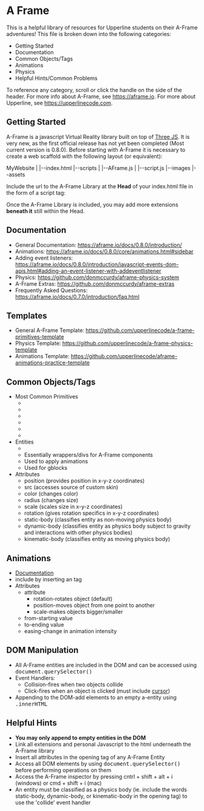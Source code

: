 # A Frame

This is a helpful library of resources for Upperline students on their A-Frame adventures! This file is broken down into the following categories:

* Getting Started
* Documentation
* Common Objects/Tags
* Animations
* Physics
* Helpful Hints/Common Problems

To reference any category, scroll or click the handle on the side of the header. For more info about A-Frame, see <https://aframe.io>.
For more about Upperline, see <https://upperlinecode.com>.

## Getting Started

A-Frame is a javascript Virtual Reality library built on top of [Three JS](https://threejs.org). It is very new, as the first official
release has not yet been completed (Most current version is 0.8.0). Before starting with A-Frame it is necessary to create a web scaffold
with the following layout (or equivalent):

MyWebsite
|
|--index.html
|--scripts
| |--AFrame.js
| |--script.js
|--images
  |--assets

Include the url to the A-Frame Library at the <b>Head</b> of your index.html file in the form of a script tag:

<tt><script src="https://aframe.io/releases/0.8.0/aframe.min.js"></script></tt>

Once the A-Frame Library is included, you may add more extensions <b>beneath it</b> still within the Head.

## Documentation

* General Documentation: <https://aframe.io/docs/0.8.0/introduction/>
* Animations: <https://aframe.io/docs/0.8.0/core/animations.html#sidebar>
* Adding event listeners: <https://aframe.io/docs/0.8.0/introduction/javascript-events-dom-apis.html#adding-an-event-listener-with-addeventlistener>
* Physics: <https://github.com/donmccurdy/aframe-physics-system>
* A-Frame Extras: <https://github.com/donmccurdy/aframe-extras>
* Frequently Asked Questions: <https://aframe.io/docs/0.7.0/introduction/faq.html>

## Templates

* General A-Frame Template: <https://github.com/upperlinecode/a-frame-primitives-template>
* Physics Template: <https://github.com/upperlinecode/a-frame-physics-template>
* Animations Template: <https://github.com/upperlinecode/aframe-animations-practice-template>

## Common Objects/Tags

* Most Common Primitives
	* <tt><a-box></a-box></tt>
	* <tt><a-sphere></a-sphere></tt>
	* <tt><a-sky></a-sky></tt>
	* <tt><a-plane></a-plane></tt>
	* <tt><a-cylinder></a-cylinder></tt>
	* <tt><a-torus></a-torus></tt>
* Entities
	* <tt><a-entity></a-entity></tt>
	* Essentially wrappers/divs for A-Frame components
	* Used to apply animations
	* Used for gblocks
* Attributes
	* position (provides position in x-y-z coordinates)
	* src (accesses source of custom skin)
	* color (changes color)
	* radius (changes size)
	* scale (scales size in x-y-z coordinates)
	* rotation (gives rotation specifics in x-y-z coordinates)
	* static-body (classifies entity as non-moving physics body)
	* dynamic-body (classifies entity as physics body subject to gravity and interactions with other physics bodies)
	* kinematic-body (classifies entity as moving physics body)
	
## Animations

* [Documentation](https://aframe.io/docs/0.8.0/core/animations.html#sidebar)
* include by inserting an <tt><a-animation></a-animation></tt> tag
* Attributes
	* attribute
		* rotation-rotates object (default)
		* position-moves object from one point to another
		* scale-makes objects bigger/smaller
	* from-starting value
	* to-ending value
	* easing-change in animation intensity

## DOM Manipulation

* All A-Frame entities are included in the DOM and can be accessed using <tt>document.querySelector()</tt>
* Event Handlers:
	* Collision-fires when two objects collide
	* Click-fires when an object is clicked (must include [cursor](https://aframe.io/docs/0.8.0/primitives/a-cursor.html#sidebar))
* Appending to the DOM-add elements to an empty a-entity using <tt>.innerHTML</tt>

## Helpful Hints

* <b>You may only append to empty entities in the DOM</b>
* Link all extensions and personal Javascript to the html underneath the A-Frame library
* Insert all attributes in the opening tag of any A-Frame Entity
* Access all DOM elements by using <tt>document.querySelector()</tt> before performing operations on them
* Access the A-Frame inspector by pressing cntrl + shift + alt + i (windows) or cmd + shift + i (mac)
* An entity must be classified as a physics body (ie. include the words static-body, dynamic-body, or kinematic-body in the
  opening tag) to use the 'collide' event handler
